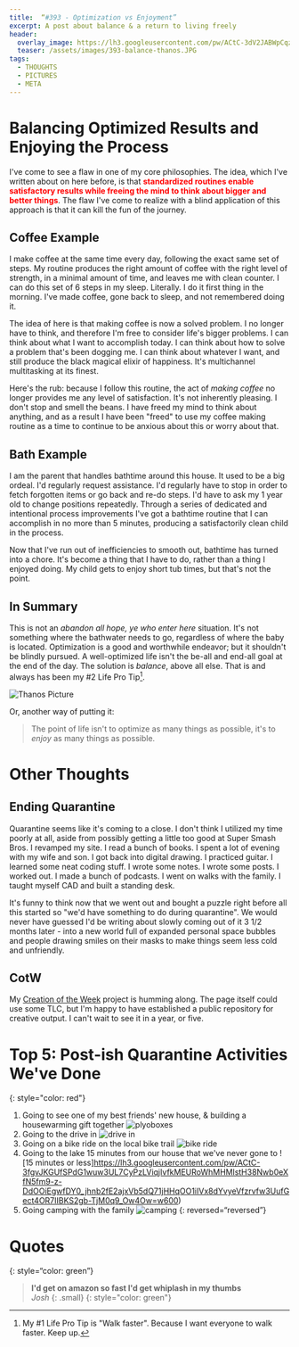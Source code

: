 ```yaml
---
title:  “#393 - Optimization vs Enjoyment”
excerpt: A post about balance & a return to living freely
header:
  overlay_image: https://lh3.googleusercontent.com/pw/ACtC-3dV2JABWpCqz6Bk5Zf9JmC2-Zz1livf2eVX1pQcBfgPSRH6O9DawG2GcwPKGxnXFTKJAVVYrJ2E0lmR5ssxNbD7WmyhBUTVRHzJaeV7muo4NkI6C5stmKIQbS3hRCMYLOnj0U8hPn9hQbgz6fndfXLEjA=w900
  teaser: /assets/images/393-balance-thanos.JPG
tags:
  - THOUGHTS
  - PICTURES
  - META
---
```


# Balancing Optimized Results and Enjoying the Process
I've come to see a flaw in one of my core philosophies. The idea, which I've written about on here before, is that <span style="color: red">**standardized routines enable satisfactory results while freeing the mind to think about bigger and better things**</span>. The flaw I've come to realize with a blind application of this approach is that it can kill the fun of the journey.

## Coffee Example 
I make coffee at the same time every day, following the exact same set of steps. My routine produces the right amount of coffee with the right level of strength, in a minimal amount of time, and leaves me with clean counter. I can do this set of 6 steps in my sleep. Literally. I do it first thing in the morning. I've made coffee, gone back to sleep, and not remembered doing it.

The idea of here is that making coffee is now a solved problem. I no longer have to think, and therefore I'm free to consider life's bigger problems. I can think about what I want to accomplish today. I can think about how to solve a problem that's been dogging me. I can think about whatever I want, and still produce the black magical elixir of happiness. It's multichannel multitasking at its finest.

Here's the rub: because I follow this routine, the act of *making coffee* no longer provides me any level of satisfaction. It's not inherently pleasing. I don't stop and smell the beans. I have freed my mind to think about anything, and as a result I have been "freed" to use my coffee making routine as a time to continue to be anxious about this or worry about that. 

## Bath Example
I am the parent that handles bathtime around this house. It used to be a big ordeal. I'd regularly request assistance. I'd regularly have to stop in order to fetch forgotten items or go back and re-do steps. I'd have to ask my 1 year old to change positions repeatedly. Through a series of dedicated and intentional process improvements I've got a bathtime routine that I can accomplish in no more than 5 minutes, producing a satisfactorily clean child in the process.

Now that I've run out of inefficiencies to smooth out, bathtime has turned into a chore. It's become a thing that I have to do, rather than a thing I enjoyed doing. My child gets to enjoy short tub times, but that's not the point.

## In Summary

This is not an *abandon all hope, ye who enter here* situation. It's not something where the bathwater needs to go, regardless of where the baby is located. Optimization is a good and worthwhile endeavor; but it shouldn't be blindly pursued. A well-optimized life isn't the be-all and end-all goal at the end of the day. The solution is *balance*, above all else. That is and always has been my #2 Life Pro Tip[^1]. 

![Thanos Picture]({{site.url}}{{site.baseurl}}/assets/images/393-balance-thanos.JPG)

Or, another way of putting it:

> The point of life isn't to optimize as many things as possible, it's to *enjoy* as many things as possible.

# Other Thoughts  
## Ending Quarantine
Quarantine seems like it's coming to a close. I don't think I utilized my time poorly at all, aside from possibly getting a little too good at Super Smash Bros. I revamped my site. I read a bunch of books. I spent a lot of evening with my wife and son. I got back into digital drawing. I practiced guitar. I learned some neat coding stuff. I wrote some notes. I wrote some posts. I worked out. I made a bunch of podcasts. I went on walks with the family. I taught myself CAD and built a standing desk.

It's funny to think now that we went out and bought a puzzle right before all this started so "we'd have something to do during quarantine". We would never have guessed I'd be writing about slowly coming out of it 3 1/2 months later - into a new world full of expanded personal space bubbles and people drawing smiles on their masks to make things seem less cold and unfriendly.

## CotW
My [Creation of the Week]({{site.url}}{{site.baseurl}}/creations/) project is humming along. The page itself could use some TLC, but I'm happy to have established a public repository for creative output. I can't wait to see it in a year, or five.

# Top 5: Post-ish Quarantine Activities We've Done
{: style="color: red"}
1. Going to see one of my best friends' new house, & building a housewarming gift together ![plyoboxes](https://lh3.googleusercontent.com/pw/ACtC-3cgAJuRyFpLwA_PNtsmOOlyXC8chvTiShj8sYuT76aTflgA9oLjiCvSC26O7gQOYoDOKuuzOq0ANJ2pAFQjWgX2nhJWqaRAMH-YwANhdSy4EeOXkfzGa2xxOGgVbQvHDK3GBEyobi4932sIdArSHEUzKg=h600)
2. Going to the drive in ![drive in](https://lh3.googleusercontent.com/pw/ACtC-3fs5mV5p2KHdUVXAKFi74cVFWygxHSa-l6CLBgsuhj976fURrPeTna4Jthyjue4AW4rCJxMFIw1KBIieJTIjIafYAEYFl_5tjkGrFzpl8lnozUTvR-VwLza4e6cbSxhEef5kFQrRl-2_wNRdcKSxghZ4A=w600)
3. Going on a bike ride on the local bike trail ![bike ride](https://lh3.googleusercontent.com/pw/ACtC-3ctEOtjGQ1VlV2BtIvDrA56UwAZl9aUum4uzSgAXe0WNw-cf4jRWb_bHex5LCk3aZpuhF5wW2aW0z33ApZD8RqRFfUbBEZSIGLvT3p33iTfiTsr3GmYz0CjjTaARqu6CijUGiqnCq0S8lZzonHc2nY10A=w600) 
4. Going to the lake 15 minutes from our house that we've never gone to ![15 minutes or less]https://lh3.googleusercontent.com/pw/ACtC-3fgvJKGUfSPdG1wuw3UL7CyPzLViqjIvfkMEURoWhMHMlstH38Nwb0eXfN5fm9-z-DdOOiEgwfDY0_jhnb2fE2ajxVb5dQ71jHHqOO1iIVx8dYvyeVfzrvfw3UufGect4OR7IIBKS2gb-TjM0q9_Ow4Ow=w600)
5. Going camping with the family ![camping](https://lh3.googleusercontent.com/pw/ACtC-3dV2JABWpCqz6Bk5Zf9JmC2-Zz1livf2eVX1pQcBfgPSRH6O9DawG2GcwPKGxnXFTKJAVVYrJ2E0lmR5ssxNbD7WmyhBUTVRHzJaeV7muo4NkI6C5stmKIQbS3hRCMYLOnj0U8hPn9hQbgz6fndfXLEjA=w600)
{: reversed=“reversed”}

# Quotes
{: style=“color: green”}
> **I'd get on amazon so fast I'd get whiplash in my thumbs**  
<cite>Josh</cite>
{: .small}
{: style="color: green"}

[^1]: My #1 Life Pro Tip is "Walk faster". Because I want everyone to walk faster. Keep up.